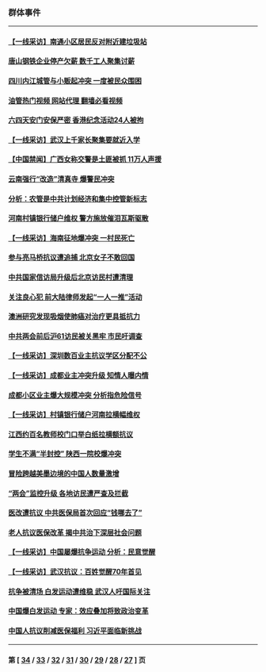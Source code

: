 ### 群体事件
---
#### [【一线采访】南通小区居民反对附近建垃圾站](../../pages/ncid279/n14021690.md?06261245) 
#### [唐山钢铁企业停产欠薪 数千工人聚集讨薪](../../pages/ncid279/n14017404.md?06261245) 
#### [四川内江城管与小贩起冲突 一度被民众围困](../../pages/ncid279/n14015922.md?06261245) 
#### [油管热门视频 网站代理 翻墙必看视频](http://138.2.39.72:81/youtube.html?epic-marker?06261245)
#### [六四天安门安保严密 香港纪念活动24人被拘](../../pages/ncid279/n14009800.md?06261245) 
#### [【一线采访】武汉上千家长聚集要就近入学](../../pages/ncid279/n14009497.md?06261245) 
#### [【中国禁闻】广西女称交警是土匪被抓 11万人声援](../../pages/ncid279/n14006869.md?06261245) 
#### [云南强行“改造”清真寺 爆警民冲突](../../pages/ncid279/n14005561.md?06261245) 
#### [分析：农管是中共计划经济和集中控管新标志](../../pages/ncid279/n14000665.md?06261245) 
#### [河南村镇银行储户维权 警方施放催泪瓦斯驱散](../../pages/ncid279/n13998750.md?06261245) 
#### [【一线采访】海南征地爆冲突 一村民死亡](../../pages/ncid279/n13989137.md?06261245) 
#### [参与亮马桥抗议遭追捕 北京女子不敢回国](../../pages/ncid279/n13985420.md?06261245) 
#### [中共国家信访局升级后北京访民村遭清理](../../pages/ncid279/n13984826.md?06261245) 
#### [关注良心犯 前大陆律师发起“一人一推”活动](../../pages/ncid279/n13980524.md?06261245) 
#### [澳洲研究发现吸烟使肺癌对治疗更具抵抗力](../../pages/ncid279/n13977762.md?06261245) 
#### [中共两会前后沪61访民被关黑牢 市民吁调查](../../pages/ncid279/n13976054.md?06261245) 
#### [【一线采访】深圳数百业主抗议学区分配不公](../../pages/ncid279/n13976680.md?06261245) 
#### [【一线采访】成都业主冲突升级 知情人曝内情](../../pages/ncid279/n13965289.md?06261245) 
#### [成都小区业主爆大规模冲突 分析指危险信号](../../pages/ncid279/n13964520.md?06261245) 
#### [【一线采访】村镇银行储户河南拉横幅维权](../../pages/ncid279/n13964555.md?06261245) 
#### [江西约百名教师校门口举白纸拉横额抗议](../../pages/ncid279/n13958579.md?06261245) 
#### [学生不满“半封控” 陕西一院校爆冲突](../../pages/ncid279/n13946647.md?06261245) 
#### [冒险跨越美墨边境的中国人数量激增](../../pages/ncid279/n13946742.md?06261245) 
#### [“两会”监控升级 各地访民遭严查及拦截](../../pages/ncid279/n13942702.md?06261245) 
#### [医改遭抗议 中共医保局首次回应“钱哪去了”](../../pages/ncid279/n13938290.md?06261245) 
#### [老人抗议医保改革 揭中共治下深层社会问题](../../pages/ncid279/n13934963.md?06261245) 
#### [【一线采访】中国屡爆抗争运动 分析：民意觉醒](../../pages/ncid279/n13934024.md?06261245) 
#### [【一线采访】武汉抗议：百姓觉醒70年首见](../../pages/ncid279/n13931265.md?06261245) 
#### [抗争被清场 白发运动遭维稳 武汉人吁国际关注](../../pages/ncid279/n13931147.md?06261245) 
#### [中国爆白发运动 专家：效应叠加将致政治变革](../../pages/ncid279/n13931004.md?06261245) 
#### [中国人抗议削减医保福利 习近平面临新挑战](../../pages/ncid279/n13930530.md?06261245) 

---
#### 第 [ [34](./34.md?06261245) / [33](./33.md?06261245) / [32](./32.md?06261245) / [31](./31.md?06261245) / [30](./30.md?06261245) / [29](./29.md?06261245) / [28](./28.md?06261245) / [27](./27.md?06261245) ] 页

